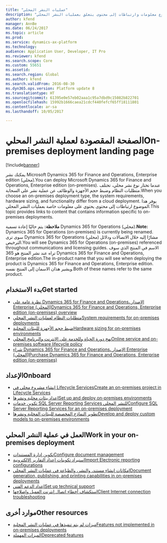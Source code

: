 ```yaml
---
title: "عمليات النشر المحلي"
description: "يوفر هذا الموضوع معلومات وارتباطات إلى محتوى يتعلق بعمليات النشر المحلي."
author: kfend
manager: AnnBe
ms.date: 06/24/2017
ms.topic: article
ms.prod: 
ms.service: dynamics-ax-platform
ms.technology: 
audience: Application User, Developer, IT Pro
ms.reviewer: kfend
ms.search.scope: Core
ms.custom: 55651
ms.assetid: 
ms.search.region: Global
ms.author: kfend
ms.search.validFrom: 2016-08-30
ms.dyn365.ops.version: Platform update 8
ms.translationtype: HT
ms.sourcegitcommit: 61395e0e57eb02aaa1c95a7dbd9c15082b822701
ms.openlocfilehash: 15992b1666caea21cdcf440fefcf65ff18111801
ms.contentlocale: ar-sa
ms.lasthandoff: 10/05/2017

---
```

# <a name="on-premises-deployment-landing-page"></a><span data-ttu-id="603ea-103">الصفحة المقصودة لعملية النشر المحلي</span><span class="sxs-lookup"><span data-stu-id="603ea-103">On-premises deployment landing page</span></span>

[!include[banner](../includes/banner.md)]

<span data-ttu-id="603ea-104">يمكنك نشر Microsoft Dynamics 365 for Finance and Operations, Enterprise edition (محلي).</span><span class="sxs-lookup"><span data-stu-id="603ea-104">You can deploy Microsoft Dynamics 365 for Finance and Operations, Enterprise edition (on-premises).</span></span> <span data-ttu-id="603ea-105">عندما تختار نوع نشر محلي، تختلف متطلبات النظام وضبط حجم الأجهزة والوظائف عن عملية نشر على السحابة.</span><span class="sxs-lookup"><span data-stu-id="603ea-105">When you choose an on-premises deployment type, the system requirements, hardware sizing, and functionality differ from a cloud deployment.</span></span> <span data-ttu-id="603ea-106">يوفر هذا الموضوع ارتباطات إلى محتوى يحتوي على معلومات خاصة بعمليات النشر المحلي.</span><span class="sxs-lookup"><span data-stu-id="603ea-106">This topic provides links to content that contains information specific to on-premises deployments.</span></span>

<span data-ttu-id="603ea-107">**ملاحظة:** يتم حاليًا إعادة تسمية Dynamics 365 for Operations (محلي).</span><span class="sxs-lookup"><span data-stu-id="603ea-107">**Note:** Dynamics 365 for Operations (on-premises) is currently being renamed.</span></span> <span data-ttu-id="603ea-108">سوى ترى Dynamics 365 for Operations (محلي) مشارًا إليه خلال الاتصالات ودلائل الترخيص.</span><span class="sxs-lookup"><span data-stu-id="603ea-108">You will see Dynamics 365 for Operations (on-premises) referenced throughout communications and licensing guides.</span></span> <span data-ttu-id="603ea-109">الاسم في المنتج الذي سوف تراه عند نشر المنتج هو 365 Dynamics 365 for Finance and Operations, Enterprise edition.</span><span class="sxs-lookup"><span data-stu-id="603ea-109">The in-product name that you will see when deploying the product is Dynamics 365 for Finance and Operations, Enterprise edition.</span></span> <span data-ttu-id="603ea-110">ويشير هذان الاسمان إلى المنتج نفسه.</span><span class="sxs-lookup"><span data-stu-id="603ea-110">Both of these names refer to the same product.</span></span>

## <a name="get-started"></a><span data-ttu-id="603ea-111">بدء الاستخدام</span><span class="sxs-lookup"><span data-stu-id="603ea-111">Get started</span></span>
- [<span data-ttu-id="603ea-112">نظرة عامة على Dynamics 365 for Finance and Operations، الإصدار Enterprise (المحلي)</span><span class="sxs-lookup"><span data-stu-id="603ea-112">Dynamics 365 for Finance and Operations, Enterprise edition (on-premises) overview</span></span>](on-premises-overview.md)
- [<span data-ttu-id="603ea-113">متطلبات النظام لعمليات النشر المحلي</span><span class="sxs-lookup"><span data-stu-id="603ea-113">System requirements for on-premises deployments</span></span>](../../fin-and-ops/get-started/system-requirements-on-prem.md)
- [<span data-ttu-id="603ea-114">ضبط حجم الأجهزة للبيئات المحلية</span><span class="sxs-lookup"><span data-stu-id="603ea-114">Hardware sizing for on-premises environments</span></span>](../../fin-and-ops/get-started/hardware-sizing-on-premises-environments.md)
- [<span data-ttu-id="603ea-115">نهج دورة الحياة وللخدمة على الإنترنت والبرنامج المحلي</span><span class="sxs-lookup"><span data-stu-id="603ea-115">Online service and on-premises software lifecycle policy</span></span>](../migration-upgrade/versions-update-policy.md)
- [<span data-ttu-id="603ea-116">شراء Dynamics 365 for Finance and Operations، الإصدار Enterprise (المحلي)</span><span class="sxs-lookup"><span data-stu-id="603ea-116">Purchase Dynamics 365 for Finance and Operations, Enterprise edition (on-premises)</span></span>](../../fin-and-ops/get-started/purchase-on-premises.md)

## <a name="onboard"></a><span data-ttu-id="603ea-117">الإعداد</span><span class="sxs-lookup"><span data-stu-id="603ea-117">Onboard</span></span>
- [<span data-ttu-id="603ea-118">إنشاء مشروع محلي في Lifecycle Services</span><span class="sxs-lookup"><span data-stu-id="603ea-118">Create an on-premises project in Lifecycle Services</span></span>](../lifecycle-services/lbd-create-lcs-on-prem-project.md)
- [<span data-ttu-id="603ea-119">إعداد بيئات محلية ونشرها</span><span class="sxs-lookup"><span data-stu-id="603ea-119">Set up and deploy on-premises environments</span></span>](setup-deploy-on-premises-environments.md)
- [<span data-ttu-id="603ea-120">تكوين خدمات SQL Server Reporting Services للنشر المحلي</span><span class="sxs-lookup"><span data-stu-id="603ea-120">Configure SQL Server Reporting Services for an on-premises deployment</span></span>](../analytics/configure-ssrs-on-premises.md)
- [<span data-ttu-id="603ea-121">تطوير النماذج المخصصة للبيئات المحلية ونشرها</span><span class="sxs-lookup"><span data-stu-id="603ea-121">Develop and deploy custom models to on-premises environments</span></span>](develop-deploy-custom-models-on-premises.md)

## <a name="work-in-your-on-premises-deployment"></a><span data-ttu-id="603ea-122">العمل في عملية النشر المحلي</span><span class="sxs-lookup"><span data-stu-id="603ea-122">Work in your on-premises deployment</span></span>
- [<span data-ttu-id="603ea-123">تكوين إدارة المستندات</span><span class="sxs-lookup"><span data-stu-id="603ea-123">Configure document management</span></span>](../../fin-and-ops/organization-administration/configure-document-management.md)
- [<span data-ttu-id="603ea-124">استيراد تكوينات إعداد التقارير الإلكترونية</span><span class="sxs-lookup"><span data-stu-id="603ea-124">Import Electronic reporting configurations</span></span>](../analytics/electronic-reporting-import-ger-configurations.md)
- [<span data-ttu-id="603ea-125">إمكانات إنشاء مستند، والنشر، والطباعة في عمليات النشر المحلي</span><span class="sxs-lookup"><span data-stu-id="603ea-125">Document generation, publishing, and printing capabilities in on-premises deployments</span></span>](../analytics/printing-capabilities-on-premises.md)
- [<span data-ttu-id="603ea-126">إعداد الدعم الفني</span><span class="sxs-lookup"><span data-stu-id="603ea-126">Set up technical support</span></span>](../lifecycle-services/support-experience.md)
- [<span data-ttu-id="603ea-127">استكشاف أخطاء اتصال إنترنت العميل وإصلاحها</span><span class="sxs-lookup"><span data-stu-id="603ea-127">Client Internet connection troubleshooting</span></span>](../user-interface/client-disconnected.md)

## <a name="other-resources"></a><span data-ttu-id="603ea-128">موارد أخرى</span><span class="sxs-lookup"><span data-stu-id="603ea-128">Other resources</span></span>
- [<span data-ttu-id="603ea-129">ميزات لم يتم تنفيذها في عمليات النشر المحلية</span><span class="sxs-lookup"><span data-stu-id="603ea-129">Features not implemented in on-premises deployments</span></span>](../../fin-and-ops/get-started/features-not-implemented-on-prem.md)
- [<span data-ttu-id="603ea-130">الميزات المهملة</span><span class="sxs-lookup"><span data-stu-id="603ea-130">Deprecated features</span></span>](../migration-upgrade/deprecated-features.md)
 


